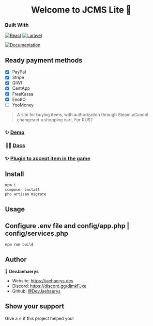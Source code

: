 <h1 align="center">Welcome to JCMS Lite 👋</h1>

### Built With

[![React][React.js]][React-url]
[![Laravel][Laravel.com]][Laravel-url]
<p>
  <a href="https://docs.jaehaerys.dev/" target="_blank">
    <img alt="Documentation" src="https://img.shields.io/badge/documentation-yes-brightgreen.svg" />
  </a>
</p>

## Ready payment methods
* [x] PayPal
* [x] Stripe
* [x] QIWI
* [x] CentApp
* [x] FreeKassa
* [x] EnotIO
* [ ] YooMoney

> A site for buying items, with authorization through Steam aCancel changesnd a shopping cart. For RUST

### ✨ [Demo](https://lite.jaehaerys.dev)
### 🧑‍💻 [Docs](https://docs.jaehaerys.dev/)
### ✨ [Plugin to accept item in the game](https://github.com/DevJaehaerys/ingame-cart)

## Install

```sh
npm i
composer install
php artisan migrate
```

## Usage
## Configure .env file and config/app.php  | config/services.php 
```sh
npm run build

```

## Author

👤 **DevJaehaerys**

* Website: https://jaehaerys.dev
* Discord: https://discord.gg/djmkFJxe
* Github: [@DevJaehaerys](https://github.com/DevJaehaerys)


## Show your support

Give a ⭐️ if this project helped you!

<!-- MARKDOWN LINKS & IMAGES -->
<!-- https://www.markdownguide.org/basic-syntax/#reference-style-links -->
[React.js]: https://img.shields.io/badge/React-20232A?style=for-the-badge&logo=react&logoColor=61DAFB
[React-url]: https://reactjs.org/
[Laravel.com]: https://img.shields.io/badge/Laravel-FF2D20?style=for-the-badge&logo=laravel&logoColor=white
[Laravel-url]: https://laravel.com
